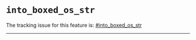 # `into_boxed_os_str`

The tracking issue for this feature is: [#into_boxed_os_str]

[#into_boxed_os_str]: https://github.com/rust-lang/rust/issues/40380

------------------------
